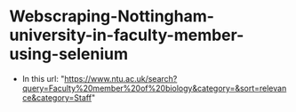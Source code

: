 # Webscraping-Nottingham-university-in-faculty-member-using-selenium

* In this url: "https://www.ntu.ac.uk/search?query=Faculty%20member%20of%20biology&category=&sort=relevance&category=Staff"
